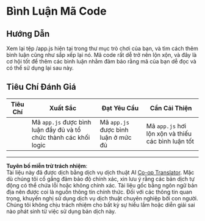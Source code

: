<!--
CO_OP_TRANSLATOR_METADATA:
{
  "original_hash": "ccfcd8c2932761359fbaff3d6b01ace4",
  "translation_date": "2025-08-27T22:33:51+00:00",
  "source_file": "6-space-game/3-moving-elements-around/assignment.md",
  "language_code": "vi"
}
-->
# Bình Luận Mã Code

## Hướng Dẫn

Xem lại tệp /app.js hiện tại trong thư mục trò chơi của bạn, và tìm cách thêm bình luận cũng như sắp xếp lại nó. Mã code rất dễ trở nên lộn xộn, và đây là cơ hội tốt để thêm các bình luận nhằm đảm bảo rằng mã của bạn dễ đọc và có thể sử dụng lại sau này.

## Tiêu Chí Đánh Giá

| Tiêu Chí  | Xuất Sắc                                                          | Đạt Yêu Cầu                          | Cần Cải Thiện                                                |
| --------- | ----------------------------------------------------------------- | ------------------------------------ | ----------------------------------------------------------- |
|           | Mã `app.js` được bình luận đầy đủ và tổ chức thành các khối logic | Mã `app.js` được bình luận ở mức đủ | Mã `app.js` hơi lộn xộn và thiếu các bình luận tốt          |

---

**Tuyên bố miễn trừ trách nhiệm**:  
Tài liệu này đã được dịch bằng dịch vụ dịch thuật AI [Co-op Translator](https://github.com/Azure/co-op-translator). Mặc dù chúng tôi cố gắng đảm bảo độ chính xác, xin lưu ý rằng các bản dịch tự động có thể chứa lỗi hoặc không chính xác. Tài liệu gốc bằng ngôn ngữ bản địa nên được coi là nguồn thông tin chính thức. Đối với các thông tin quan trọng, khuyến nghị sử dụng dịch vụ dịch thuật chuyên nghiệp bởi con người. Chúng tôi không chịu trách nhiệm cho bất kỳ sự hiểu lầm hoặc diễn giải sai nào phát sinh từ việc sử dụng bản dịch này.
